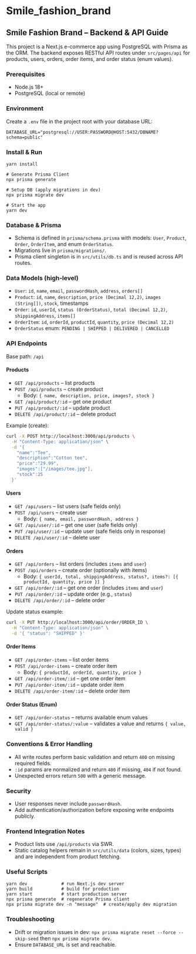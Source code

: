 # Smile_fashion_brand
## Smile Fashion Brand – Backend & API Guide

This project is a Next.js e-commerce app using PostgreSQL with Prisma as the ORM. The backend exposes RESTful API routes under `src/pages/api` for products, users, orders, order items, and order status (enum values).

### Prerequisites
- Node.js 18+
- PostgreSQL (local or remote)

### Environment
Create a `.env` file in the project root with your database URL:
```
DATABASE_URL="postgresql://USER:PASSWORD@HOST:5432/DBNAME?schema=public"
```

### Install & Run
```
yarn install

# Generate Prisma Client
npx prisma generate

# Setup DB (apply migrations in dev)
npx prisma migrate dev

# Start the app
yarn dev
```

### Database & Prisma
- Schema is defined in `prisma/schema.prisma` with models: `User`, `Product`, `Order`, `OrderItem`, and enum `OrderStatus`.
- Migrations live in `prisma/migrations/`.
- Prisma client singleton is in `src/utils/db.ts` and is reused across API routes.

### Data Models (high-level)
- `User`: `id`, `name`, `email`, `passwordHash`, `address`, `orders[]`
- `Product`: `id`, `name`, `description`, `price (Decimal 12,2)`, `images (String[])`, `stock`, timestamps
- `Order`: `id`, `userId`, `status (OrderStatus)`, `total (Decimal 12,2)`, `shippingAddress`, `items[]`
- `OrderItem`: `id`, `orderId`, `productId`, `quantity`, `price (Decimal 12,2)`
- `OrderStatus` enum: `PENDING | SHIPPED | DELIVERED | CANCELLED`

### API Endpoints
Base path: `/api`

#### Products
- `GET /api/products` – list products
- `POST /api/products` – create product
  - Body: `{ name, description, price, images?, stock }`
- `GET /api/product/:id` – get one product
- `PUT /api/product/:id` – update product
- `DELETE /api/product/:id` – delete product

Example (create):
```bash
curl -X POST http://localhost:3000/api/products \
  -H "Content-Type: application/json" \
  -d '{
    "name":"Tee",
    "description":"Cotton tee",
    "price":"29.99",
    "images":["/images/tee.jpg"],
    "stock":25
  }'
```

#### Users
- `GET /api/users` – list users (safe fields only)
- `POST /api/users` – create user
  - Body: `{ name, email, passwordHash, address }`
- `GET /api/user/:id` – get one user (safe fields only)
- `PUT /api/user/:id` – update user (safe fields only in response)
- `DELETE /api/user/:id` – delete user

#### Orders
- `GET /api/orders` – list orders (includes `items` and `user`)
- `POST /api/orders` – create order (optionally with items)
  - Body: `{ userId, total, shippingAddress, status?, items?: [{ productId, quantity, price }] }`
- `GET /api/order/:id` – get one order (includes `items` and `user`)
- `PUT /api/order/:id` – update order (e.g., `status`)
- `DELETE /api/order/:id` – delete order

Update status example:
```bash
curl -X PUT http://localhost:3000/api/order/ORDER_ID \
  -H "Content-Type: application/json" \
  -d '{ "status": "SHIPPED" }'
```

#### Order Items
- `GET /api/order-items` – list order items
- `POST /api/order-items` – create order item
  - Body: `{ productId, orderId, quantity, price }`
- `GET /api/order-item/:id` – get one order item
- `PUT /api/order-item/:id` – update order item
- `DELETE /api/order-item/:id` – delete order item

#### Order Status (Enum)
- `GET /api/order-status` – returns available enum values
- `GET /api/order-status/:value` – validates a value and returns `{ value, valid }`

### Conventions & Error Handling
- All write routes perform basic validation and return `400` on missing required fields.
- `:id` params are normalized and return `400` if missing, `404` if not found.
- Unexpected errors return `500` with a generic message.

### Security
- User responses never include `passwordHash`.
- Add authentication/authorization before exposing write endpoints publicly.

### Frontend Integration Notes
- Product lists use `/api/products` via SWR.
- Static catalog helpers remain in `src/utils/data` (colors, sizes, types) and are independent from product fetching.

### Useful Scripts
```
yarn dev             # run Next.js dev server
yarn build           # build for production
yarn start           # start production server
npx prisma generate  # regenerate Prisma client
npx prisma migrate dev -n "message"  # create/apply dev migration
```

### Troubleshooting
- Drift or migration issues in dev: `npx prisma migrate reset --force --skip-seed` then `npx prisma migrate dev`.
- Ensure `DATABASE_URL` is set and reachable.


